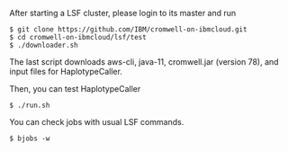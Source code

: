 After starting a LSF cluster, please login to its master and run
```
$ git clone https://github.com/IBM/cromwell-on-ibmcloud.git
$ cd cromwell-on-ibmcloud/lsf/test
$ ./downloader.sh
```

The last script downloads aws-cli, java-11, cromwell.jar (version 78), and input files for HaplotypeCaller.

Then, you can test HaplotypeCaller
```
$ ./run.sh
```

You can check jobs with usual LSF commands.

```
$ bjobs -w
```
